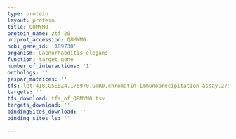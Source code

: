 ```yaml
---
type: protein
layout: protein
title: Q8MYM0
protein_name: ztf-20
uniprot_accession: Q8MYM0
ncbi_gene_id: '189730'
organism: Caenorhabditis elegans
function: target gene
number_of_interactions: '1'
orthologs: ''
jaspar_matrices: ''
tfs: let-418,G5EBZ4,178970,GTRD,chromatin immunoprecipitation assay,27924024%5Buid%5D,No
targets: ''
tfs_download: tfs_of_Q8MYM0.tsv
targets_download: ''
bindingSites_download: ''
binding_sites_ls: ''

---
```

